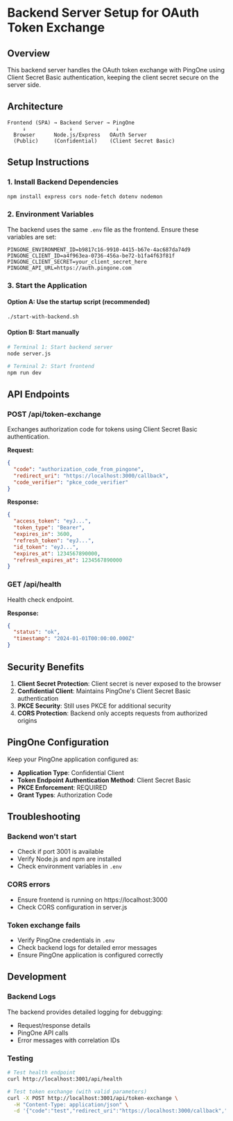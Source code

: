 # Backend Server Setup for OAuth Token Exchange

## Overview

This backend server handles the OAuth token exchange with PingOne using Client Secret Basic authentication, keeping the client secret secure on the server side.

## Architecture

```
Frontend (SPA) → Backend Server → PingOne
     ↓              ↓              ↓
  Browser      Node.js/Express   OAuth Server
  (Public)     (Confidential)    (Client Secret Basic)
```

## Setup Instructions

### 1. Install Backend Dependencies

```bash
npm install express cors node-fetch dotenv nodemon
```

### 2. Environment Variables

The backend uses the same `.env` file as the frontend. Ensure these variables are set:

```env
PINGONE_ENVIRONMENT_ID=b9817c16-9910-4415-b67e-4ac687da74d9
PINGONE_CLIENT_ID=a4f963ea-0736-456a-be72-b1fa4f63f81f
PINGONE_CLIENT_SECRET=your_client_secret_here
PINGONE_API_URL=https://auth.pingone.com
```

### 3. Start the Application

#### Option A: Use the startup script (recommended)
```bash
./start-with-backend.sh
```

#### Option B: Start manually
```bash
# Terminal 1: Start backend server
node server.js

# Terminal 2: Start frontend
npm run dev
```

## API Endpoints

### POST /api/token-exchange

Exchanges authorization code for tokens using Client Secret Basic authentication.

**Request:**
```json
{
  "code": "authorization_code_from_pingone",
  "redirect_uri": "https://localhost:3000/callback",
  "code_verifier": "pkce_code_verifier"
}
```

**Response:**
```json
{
  "access_token": "eyJ...",
  "token_type": "Bearer",
  "expires_in": 3600,
  "refresh_token": "eyJ...",
  "id_token": "eyJ...",
  "expires_at": 1234567890000,
  "refresh_expires_at": 1234567890000
}
```

### GET /api/health

Health check endpoint.

**Response:**
```json
{
  "status": "ok",
  "timestamp": "2024-01-01T00:00:00.000Z"
}
```

## Security Benefits

1. **Client Secret Protection**: Client secret is never exposed to the browser
2. **Confidential Client**: Maintains PingOne's Client Secret Basic authentication
3. **PKCE Security**: Still uses PKCE for additional security
4. **CORS Protection**: Backend only accepts requests from authorized origins

## PingOne Configuration

Keep your PingOne application configured as:
- **Application Type**: Confidential Client
- **Token Endpoint Authentication Method**: Client Secret Basic
- **PKCE Enforcement**: REQUIRED
- **Grant Types**: Authorization Code

## Troubleshooting

### Backend won't start
- Check if port 3001 is available
- Verify Node.js and npm are installed
- Check environment variables in `.env`

### CORS errors
- Ensure frontend is running on https://localhost:3000
- Check CORS configuration in server.js

### Token exchange fails
- Verify PingOne credentials in `.env`
- Check backend logs for detailed error messages
- Ensure PingOne application is configured correctly

## Development

### Backend Logs
The backend provides detailed logging for debugging:
- Request/response details
- PingOne API calls
- Error messages with correlation IDs

### Testing
```bash
# Test health endpoint
curl http://localhost:3001/api/health

# Test token exchange (with valid parameters)
curl -X POST http://localhost:3001/api/token-exchange \
  -H "Content-Type: application/json" \
  -d '{"code":"test","redirect_uri":"https://localhost:3000/callback","code_verifier":"test"}'
```
